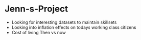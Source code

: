# Jenn-s-Project
- Looking for interesting datasets to maintain skillsets
- Looking into inflation effects on todays working class citizens
- Cost of living Then vs now
